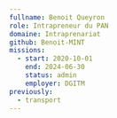 ```yaml
---
fullname: Benoit Queyron
role: Intrapreneur du PAN
domaine: Intraprenariat
github: Benoit-MINT
missions:
  - start: 2020-10-01
    end: 2024-06-30
    status: admin
    employer: DGITM
previously:
  - transport
---
```

